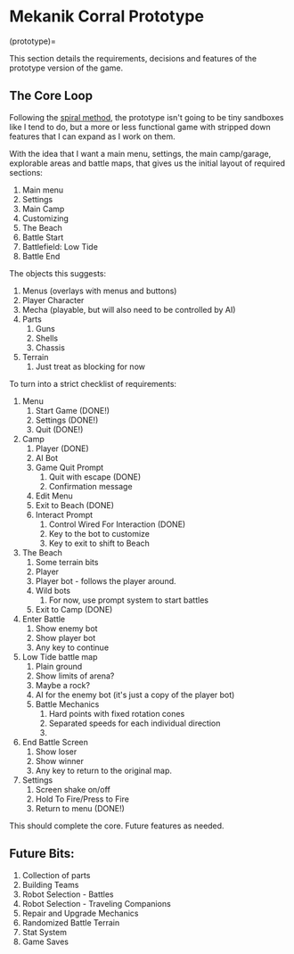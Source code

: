 # Mekanik Corral Prototype

(prototype)=

This section details the requirements, decisions and features of the prototype
version of the game.

## The Core Loop

Following the [spiral method][d.king-spiral-method], the prototype isn't going
to be tiny sandboxes like I tend to do, but a more or less functional game with
stripped down features that I can expand as I work on them.

With the idea that I want a main menu, settings, the main camp/garage,
explorable areas and battle maps, that gives us the initial layout of required
sections:

1. Main menu
2. Settings
3. Main Camp
4. Customizing
5. The Beach
6. Battle Start
7. Battlefield: Low Tide
8. Battle End

The objects this suggests:

1. Menus (overlays with menus and buttons)
2. Player Character
3. Mecha (playable, but will also need to be controlled by AI)
4. Parts
   1. Guns
   2. Shells
   3. Chassis
5. Terrain
   1. Just treat as blocking for now

To turn into a strict checklist of requirements:

1. Menu
   1. Start Game (DONE!)
   2. Settings (DONE!)
   3. Quit (DONE!)
2. Camp
   1. Player (DONE)
   2. AI Bot
   3. Game Quit Prompt
      1. Quit with escape (DONE)
      2. Confirmation message
   4. Edit Menu
   5. Exit to Beach (DONE)
   6. Interact Prompt
      1. Control Wired For Interaction (DONE)
      2. Key to the bot to customize
      3. Key to exit to shift to Beach
3. The Beach
   1. Some terrain bits
   2. Player
   3. Player bot - follows the player around.
   4. Wild bots
      1. For now, use prompt system to start battles
   5. Exit to Camp (DONE)
4. Enter Battle
   1. Show enemy bot
   2. Show player bot
   3. Any key to continue
5. Low Tide battle map
   1. Plain ground
   2. Show limits of arena?
   3. Maybe a rock?
   4. AI for the enemy bot (it's just a copy of the player bot)
   5. Battle Mechanics
      1. Hard points with fixed rotation cones
      2. Separated speeds for each individual direction
      3. 
6. End Battle Screen
   1. Show loser
   2. Show winner
   3. Any key to return to the original map.
7. Settings
   1. Screen shake on/off
   2. Hold To Fire/Press to Fire
   3. Return to menu (DONE!)


This should complete the core. Future features as needed.


## Future Bits:

1. Collection of parts
2. Building Teams
3. Robot Selection - Battles
4. Robot Selection - Traveling Companions
5. Repair and Upgrade Mechanics
6. Randomized Battle Terrain
7. Stat System
8. Game Saves

[d.king-spiral-method]: https://twitter.com/delaneykingrox/status/1468804328857038849?s=20&t=Y1e55Ti05qeWCm9_PoWpIg